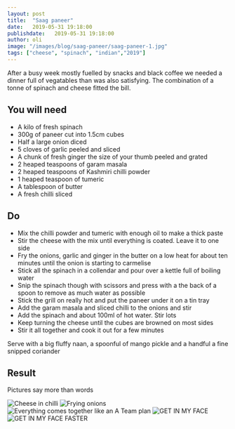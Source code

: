 ```yaml
---
layout: post
title:  "Saag paneer"
date:   2019-05-31 19:18:00
publishdate:   2019-05-31 19:18:00
author: oli
image: "/images/blog/saag-paneer/saag-paneer-1.jpg"
tags: ["cheese", "spinach", "indian","2019"]
---
```


After a busy week mostly fuelled by snacks and black coffee we needed a dinner full of vegatables than was also satisfying.  The combination of a tonne of spinach and cheese fitted the bill.
  

## You will need

* A kilo of fresh spinach
* 300g of paneer cut into 1.5cm cubes
* Half a large onion diced
* 5 cloves of garlic peeled and sliced
* A chunk of fresh ginger the size of your thumb peeled and grated
* 2 heaped teaspoons of garam masala
* 2 heaped teaspoons of Kashmiri chilli powder
* 1 heaped teaspoon of tumeric
* A tablespoon of butter
* A fresh chilli sliced

## Do

* Mix the chilli powder and tumeric with enough oil to make a thick paste
* Stir the cheese with the mix until everything is coated.  Leave it to one side
* Fry the onions, garlic and ginger in the butter on a low heat for about ten minutes until the onion is starting to carmelise
* Stick all the spinach in a collendar and pour over a kettle full of boiling water
* Snip the spinach though with scissors and press with a the back of a spoon to remove as much water as possible
* Stick the grill on really hot and put the paneer under it on a tin tray
* Add the garam masala and sliced chilli to the onions and stir 
* Add the spinach and about 100ml of hot water.  Stir lots
* Keep turning the cheese until the cubes are browned on most sides
* Stir it all together and cook it out for a few minutes

Serve with a big fluffy naan, a spoonful of mango pickle and a handful a fine snipped coriander 

## Result

Pictures say more than words

![Cheese in chilli](/images/blog/saag-paneer/saag-paneer-1.jpg)
![Frying onions](/images/blog/saag-paneer/saag-paneer-2.jpg)
![Everything comes together like an A Team plan](/images/blog/saag-paneer/saag-paneer-3.jpg)
![GET IN MY FACE](/images/blog/saag-paneer/saag-paneer-4.jpg)
![GET IN MY FACE FASTER](/images/blog/saag-paneer/saag-paneer-5.jpg)
